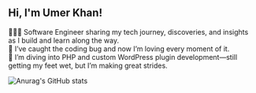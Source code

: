 ## Hi, I'm Umer Khan!
<!-- **my bio and stats -->
👨🏻‍💻 Software Engineer sharing my tech journey, discoveries, and insights as I build and learn along the way.<br>
🤖 I’ve caught the coding bug and now I’m loving every moment of it.<br>
💱 I’m diving into PHP and custom WordPress plugin development—still getting my feet wet, but I’m making great strides.<br>

![Anurag's GitHub stats](https://github-readme-stats.vercel.app/api?username=umer-builds&show_icons=true)
